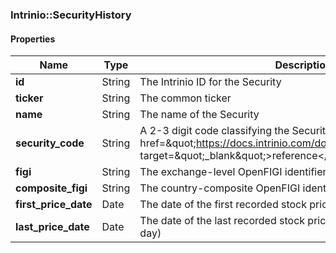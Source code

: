 

[//]: # (CLASS:Intrinio::SecurityHistory)

[//]: # (KIND:object)

### Intrinio::SecurityHistory

#### Properties

[//]: # (START_DEFINITION)

Name | Type | Description
------------ | ------------- | -------------
**id** | String | The Intrinio ID for the Security &nbsp;
**ticker** | String | The common ticker &nbsp;
**name** | String | The name of the Security &nbsp;
**security_code** | String | A 2-3 digit code classifying the Security (&lt;a href&#x3D;\&quot;https://docs.intrinio.com/documentation/security_codes\&quot; target&#x3D;\&quot;_blank\&quot;&gt;reference&lt;/a&gt;) &nbsp;
**figi** | String | The exchange-level OpenFIGI identifier &nbsp;
**composite_figi** | String | The country-composite OpenFIGI identifier &nbsp;
**first_price_date** | Date | The date of the first recorded stock price &nbsp;
**last_price_date** | Date | The date of the last recorded stock price (or the most recent trading day) &nbsp;

[//]: # (END_DEFINITION)



